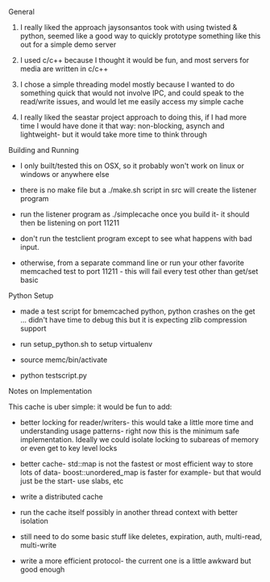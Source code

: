 General

1. I really liked the approach jaysonsantos took with using twisted & python, seemed like a good way to quickly prototype something like this out for a simple demo server

2. I used c/c++ because I thought it would be fun, and most servers for media are written in c/c++

3. I chose a simple threading model mostly because I wanted to do something quick that would not involve IPC, and could speak to the read/write issues, and would let me easily access my simple cache

4. I really liked the seastar project approach to doing this, if I had more time I would have done it that way: non-blocking, asynch and lightweight- but it would take more time to think through

Building and Running

  - I only built/tested this on OSX, so it probably won't work on linux or windows or anywhere else

  - there is no make file but a ./make.sh script in src will create the listener program

  - run the listener program as ./simplecache once you build it- it should then be listening on port 11211

  - don't run the testclient program except to see what happens with bad input. 

  - otherwise, from a separate command line or run your other favorite memcached test to port 11211 -
  this will fail every test other than get/set basic

Python Setup

  - made a test script for bmemcached python, python crashes on the get ... didn't have time to debug this but it is expecting zlib compression support

  - run setup_python.sh to setup virtualenv 

  - source memc/bin/activate

  - python testscript.py

Notes on Implementation

  This cache is uber simple: it would be fun to add:

  - better locking for reader/writers- this would take a little more time and understanding usage patterns- right now this is the minimum safe implementation.  Ideally we could isolate locking to subareas of memory or even get to key level locks

  - better cache- std::map is not the fastest or most efficient way to store lots of data- boost::unordered_map is faster for example- but that would just be the start- use slabs, etc

  - write a distributed cache

  - run the cache itself possibly in another thread context with better isolation

  - still need to do some basic stuff like deletes, expiration, auth, multi-read, multi-write

  - write a more efficient protocol- the current one is a little awkward but good enough

